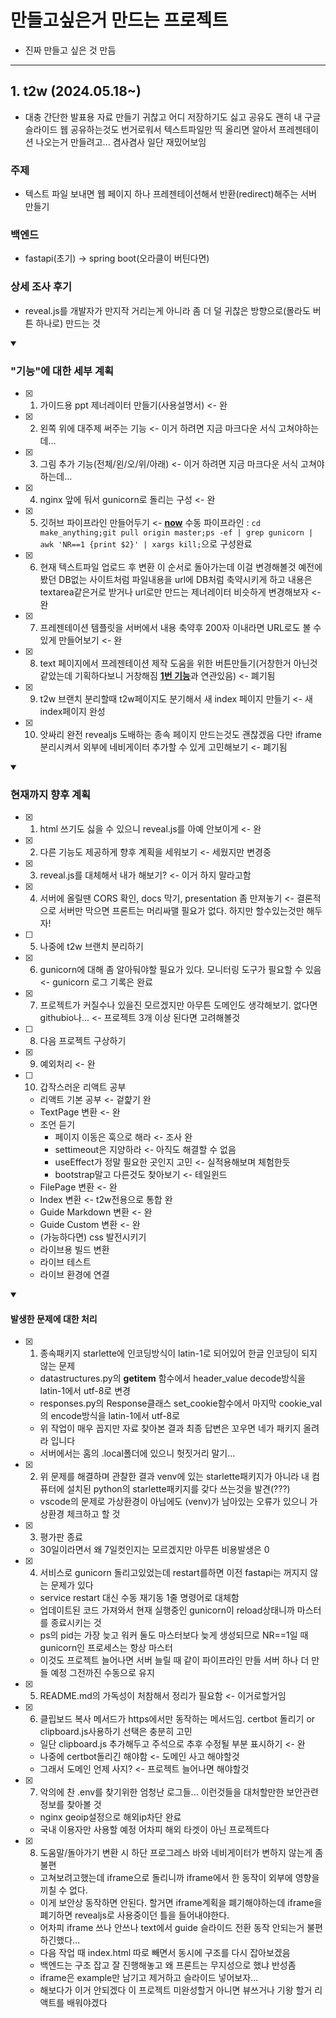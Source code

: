 # 만들고싶은거 만드는 프로젝트

- 진짜 만들고 싶은 것 만듬

---

## 1. t2w (2024.05.18~)

- 대충 간단한 발표용 자료 만들기 귀찮고 어디 저장하기도 싫고 공유도 괜히 내 구글 슬라이드 웹 공유하는것도 번거로워서 텍스트파일만 띡 올리면 알아서 프레젠테이션 나오는거 만들려고... 겸사겸사 일단 재밌어보임

### 주제

- 텍스트 파일 보내면 웹 페이지 하나 프레젠테이션해서 반환(redirect)해주는 서버 만들기

### 백엔드

- fastapi(초기) -> spring boot(오라클이 버틴다면)

### 상세 조사 후기 

- reveal.js를 개발자가 만지작 거리는게 아니라 좀 더 덜 귀찮은 방향으로(몰라도 버튼 하나로) 만드는 것

<details open>
<summary><h3>"기능"에 대한 세부 계획</h3></summary>
<div markdown="1">   

- [X] 1. 가이드용 ppt 제너레이터 만들기(사용설명서) <- 완

- [X] 2. 왼쪽 위에 대주제 써주는 기능 <- 이거 하려면 지금 마크다운 서식 고쳐야하는데...

- [X] 3. 그림 추가 기능(전체/왼/오/위/아래) <- 이거 하려면 지금 마크다운 서식 고쳐야하는데...

- [X] 4. nginx 앞에 둬서 gunicorn로 돌리는 구성 <- 완

- [X] 5. 깃허브 파이프라인 만들어두기 <- <U>**now**</U> 수동 파이프라인 : `cd make_anything;git pull origin master;ps -ef | grep gunicorn | awk 'NR==1 {print $2}' | xargs kill;`으로 구성완료

- [X] 6. 현재 텍스트파일 업로드 후 변환 이 순서로 돌아가는데 이걸 변경해볼것 예전에 봤던 DB없는 사이트처럼 파일내용을 url에 DB처럼 축약시키게 하고 내용은 textarea같은거로 받거나 url로만 만드는 제너레이터 비슷하게 변경해보자 <- 완

- [X] 7. 프레젠테이션 템플릿을 서버에서 내용 축약후 200자 이내라면 URL로도 볼 수 있게 만들어보기 <- 완

- [X] 8. text 페이지에서 프레젠테이션 제작 도움을 위한 버튼만들기(거창한거 아닌것 같았는데 기획하다보니 거창해짐 <U>**1번 기능**</U>과 연관있음) <- 폐기됨

- [X] 9. t2w 브랜치 분리할때 t2w페이지도 분기해서 새 index 페이지 만들기 <- 새 index페이지 완성

- [X] 10. 앗싸리 완전 revealjs 도배하는 종속 페이지 만드는것도 괜찮겠음 다만 iframe분리시켜서 외부에 네비게이터 추가할 수 있게 고민해보기 <- 폐기됨


</div>
</details>

<details open>
<summary><h3>현재까지 향후 계획</h3></summary>
<div markdown="1">   

- [X] 1. html 쓰기도 싫을 수 있으니 reveal.js를 아예 안보이게 <- 완

- [X] 2. 다른 기능도 제공하게 향후 계획을 세워보기 <- 세웠지만 변경중

- [X] 3. reveal.js를 대체해서 내가 해보기? <- 이거 하지 말라고함

- [X] 4. 서버에 올릴땐 CORS 확인, docs 막기, presentation 좀 만져놓기 <- 결론적으로 서버만 막으면 프론트는 머리싸맬 필요가 없다. 하지만 할수있는것만 해두자!

- [ ] 5. 나중에 t2w 브랜치 분리하기

- [X] 6. gunicorn에 대해 좀 알아둬야할 필요가 있다. 모니터링 도구가 필요할 수 있음 <- gunicorn 로그 기록은 완료

- [X] 7. 프로젝트가 커질수나 있을진 모르겠지만 아무튼 도메인도 생각해보기. 없다면 githubio나... <- 프로젝트 3개 이상 된다면 고려해볼것

- [ ] 8. 다음 프로젝트 구상하기

- [X] 9. 예외처리 <- 완

- [ ] 10. 갑작스러운 리액트 공부
  * 리액트 기본 공부 <- 겉햝기 완
  * TextPage 변환 <- 완
  * 조언 듣기
    - 페이지 이동은 훅으로 해라 <- 조사 완
    - settimeout은 지양하라 <- 아직도 해결할 수 없음
    - useEffect가 정말 필요한 곳인지 고민 <- 실적용해보며 체험한듯
    - bootstrap말고 다른것도 찾아보기 <- 테일윈드
  * FilePage 변환 <- 완
  * Index 변환 <- t2w전용으로 통합 완
  * Guide Markdown 변환 <- 완
  * Guide Custom 변환 <- 완
  * (가능하다면) css 발전시키기
  * 라이브용 빌드 변환
  * 라이브 테스트
  * 라이브 환경에 연결

</div>
</details>

<details open>
<summary><h4>발생한 문제에 대한 처리</h4></summary>
<div markdown="1">   

- [X] 1. 종속패키지 starlette에 인코딩방식이 latin-1로 되어있어 한글 인코딩이 되지 않는 문제
  * datastructures.py의 __getitem__ 함수에서 header_value decode방식을 latin-1에서 utf-8로 변경
  * responses.py의 Response클래스 set_cookie함수에서 마지막 cookie_val의 encode방식을 latin-1에서 utf-8로
  * 위 작업이 매우 꼽지만 자료 찾아본 결과 최종 답변은 꼬우면 네가 패키지 올려라 입니다
  * 서버에서는 홈의 .local폴더에 있으니 헛짓거리 말기...

- [X] 2. 위 문제를 해결하며 관찰한 결과 venv에 있는 starlette패키지가 아니라 내 컴퓨터에 설치된 python의 starlette패키지를 갖다 쓰는것을 발견(???)
  * vscode의 문제로 가상환경이 아님에도 (venv)가 남아있는 오류가 있으니 가상환경 체크하고 할 것

- [X] 3. 평가판 종료
  * 30일이라면서 왜 7일컷인지는 모르겠지만 아무튼 비용발생은 0

- [X] 4. 서비스로 gunicorn 돌리고있었는데 restart를하면 이전 fastapi는 꺼지지 않는 문제가 있다
  * service restart 대신 수동 재기동 1줄 명령어로 대체함
  * 업데이트된 코드 가져와서 현재 실행중인 gunicorn이 reload상태니까 마스터를 종료시키는 것
  * ps의 pid는 가장 늦고 워커 둘도 마스터보다 늦게 생성되므로 NR==1일 때 gunicorn인 프로세스는 항상 마스터
  * 이것도 프로젝트 늘어나면 서버 늘릴 때 같이 파이프라인 만들 서버 하나 더 만들 예정 그전까진 수동으로 유지

- [X] 5. README.md의 가독성이 처참해서 정리가 필요함 <- 이거로할거임

- [X] 6. 클립보드 복사 메서드가 https에서만 동작하는 메서드임. certbot 돌리기 or clipboard.js사용하기 선택은 충분히 고민
  * 일단 clipboard.js 추가해두고 주석으로 추후 수정될 부분 표시하기 <- 완
  * 나중에 certbot돌리긴 해야함 <- 도메인 사고 해야할것
  * 그래서 도메인 언제 사지? <- 프로젝트 늘어나면 해야할것

- [X] 7. 악의에 찬 .env를 찾기위한 엄청난 로그들... 이런것들을 대처할만한 보안관련 정보를 찾아볼 것
  * nginx geoip설정으로 해외ip차단 완료
  * 국내 이용자만 사용할 예정 어차피 해외 타겟이 아닌 프로젝트다

- [X] 8. 도움말/돌아가기 변환 시 하단 프로그레스 바와 네비게이터가 변하지 않는게 좀 불편
  * 고쳐보려고했는데 iframe으로 돌리니까 iframe에서 한 동작이 외부에 영향을 끼칠 수 없다.
  * 이게 보안상 동작하면 안된다. 할거면 iframe계획을 폐기해야하는데 iframe을 폐기하면 revealjs로 사용중이던 틀을 들어내야한다.
  * 어차피 iframe 쓰나 안쓰나 text에서 guide 슬라이드 전환 동작 안되는거 불편하긴했다...
  * 다음 작업 때 index.html 따로 빼면서 동시에 구조를 다시 잡아보겠음
  * 백엔드는 구조 잡고 잘 진행해놓고 왜 프론트는 무지성으로 했냐 반성좀
  * iframe은 example만 남기고 제거하고 슬라이드 넣어보자...
  * 해보다가 이거 안되겠다 이 프로젝트 미완성할거 아니면 뷰쓰거나 기왕 할거 리액트를 배워야겠다

</div>
</details>